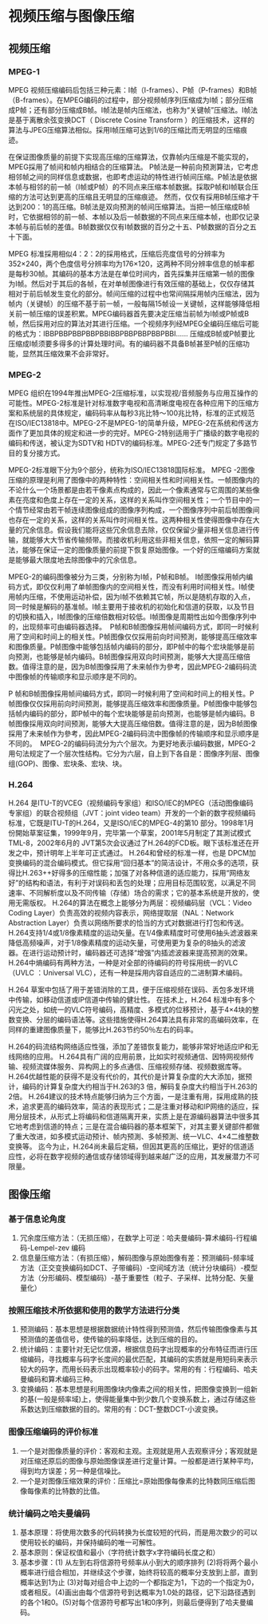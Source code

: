 # 视频压缩与图像压缩

## 视频压缩

### MPEG-1 

MPEG 视频压缩编码后包括三种元素：I帧（I-frames）、P帧（P-frames）和B帧（B-frames）。在MPEG编码的过程中，部分视频帧序列压缩成为I帧；部分压缩成P帧；还有部分压缩成B帧。I帧法是帧内压缩法，也称为“关键帧”压缩法。I帧法是基于离散余弦变换DCT（ Discrete Cosine Transform ）的压缩技术，这样的算法与JPEG压缩算法相似。採用I帧压缩可达到1/6的压缩比而无明显的压缩痕迹。

在保证图像质量的前提下实现高压缩的压缩算法，仅靠帧内压缩是不能实现的，MPEG採用了帧间和帧内相结合的压缩算法。 P帧法是一种前向预測算法，它考虑相邻帧之间的同样信息或数据，也即考虑运动的特性进行帧间压缩。P帧法是依据本帧与相邻的前一帧（I帧或P帧）的不同点来压缩本帧数据。採取P帧和I帧联合压缩的方法可达到更高的压缩且无明显的压缩痕迹。  然而，仅仅有採用B帧压缩才干达到200：1的高压缩。B帧法是双向预測的帧间压缩算法。当把一帧压缩成B帧时，它依据相邻的前一帧、本帧以及后一帧数据的不同点来压缩本帧，也即仅记录本帧与前后帧的差值。B帧数据仅仅有I帧数据的百分之十五、P帧数据的百分之五十下面。  

MPEG 标准採用相似4：2：2的採用格式，压缩后亮度信号的分辨率为352×240，两个色度信号分辨率均为176×120，这两种不同分辨率信息的帧率都是每秒30帧。其编码的基本方法是在单位时间内，首先採集并压缩第一帧的图像为I帧。然后对于其后的各帧，在对单帧图像进行有效压缩的基础上，仅仅存储其相对于前后帧发生变化的部分。帧间压缩的过程中也常间隔採用帧内压缩法，因为帧内（关键帧）的压缩不基于前一帧，一般每隔15帧设一关键帧，这样能够降低相关前一帧压缩的误差积累。MPEG编码器首先要决定压缩当前帧为I帧或P帧或B帧，然后採用对应的算法对其进行压缩。一个视频序列经MPEG全编码压缩后可能的格式为：IBBPBBPBBPBBPBBIBBPBBPBBPBBPBBI......  压缩成B帧或P帧要比压缩成I帧须要多得多的计算处理时间。有的编码器不具备B帧甚至P帧的压缩功能，显然其压缩效果不会非常好。 

### MPEG-2 

MPEG 组织在1994年推出MPEG-2压缩标准，以实现视/音频服务与应用互操作的可能性。MPEG-2标准是针对标准数字电视和高清晰度电视在各种应用下的压缩方案和系统层的具体规定，编码码率从每秒3兆比特～100兆比特，标准的正式规范在ISO/IEC13818中。MPEG-2不是MPEG-1的简单升级，MPEG-2在系统和传送方面作了更加具体的规定和进一步的完好。MPEG-2特别适用于广播级的数字电视的编码和传送，被认定为SDTV和 HDTV的编码标准。MPEG-2还专门规定了多路节目的复分接方式。

MPEG-2标准眼下分为9个部分，统称为ISO/IEC13818国际标准。  MPEG -2图像压缩的原理是利用了图像中的两种特性：空间相关性和时间相关性。一帧图像内的不论什么一个场景都是由若干像素点构成的，因此一个像素通常与它周围的某些像素在亮度和色度上存在一定的关系，这样的关系叫作空间相关性；一个节目中的一个情节经常由若干帧连续图像组成的图像序列构成，一个图像序列中前后帧图像间也存在一定的关系，这样的关系叫作时间相关性。这两种相关性使得图像中存在大量的冗余信息。假设我们能将这些冗余信息去除，仅仅保留少量非相关信息进行传输，就能够大大节省传输频带。而接收机利用这些非相关信息，依照一定的解码算法，能够在保证一定的图像质量的前提下恢复原始图像。一个好的压缩编码方案就是能够最大限度地去除图像中的冗余信息。 

MPEG-2的编码图像被分为三类，分别称为I帧，P帧和B帧。  I帧图像採用帧内编码方式，即仅仅利用了单帧图像内的空间相关性，而没有利用时间相关性。I帧使用帧内压缩，不使用运动补偿，因为I帧不依赖其它帧，所以是随机存取的入点，同一时候是解码的基准帧。I帧主要用于接收机的初始化和信道的获取，以及节目的切换和插入，I帧图像的压缩倍数相对较低。I帧图像是周期性出如今图像序列中的，出现频率可由编码器选择。   P帧和B帧图像採用帧间编码方式，即同一时候利用了空间和时间上的相关性。P帧图像仅仅採用前向时间预測，能够提高压缩效率和图像质量。P帧图像中能够包括帧内编码的部分，即P帧中的每个宏块能够是前向预測，也能够是帧内编码。B帧图像採用双向时间预測，能够大大提高压缩倍数。值得注意的是，因为B帧图像採用了未来帧作为參考，因此MPEG-2编码码流中图像帧的传输顺序和显示顺序是不同的。

P 帧和B帧图像採用帧间编码方式，即同一时候利用了空间和时间上的相关性。P帧图像仅仅採用前向时间预測，能够提高压缩效率和图像质量。P帧图像中能够包括帧内编码的部分，即P帧中的每个宏块能够是前向预測，也能够是帧内编码。B帧图像採用双向时间预測，能够大大提高压缩倍数。值得注意的是，因为B帧图像採用了未来帧作为參考，因此MPEG-2编码码流中图像帧的传输顺序和显示顺序是不同的。   MPEG-2的编码码流分为六个层次。为更好地表示编码数据，MPEG-2用句法规定了一个层次性结构。它分为六层，自上到下各自是：图像序列层、图像组(GOP)、图像、宏块条、宏块、块。 

### H.264 

H.264 是ITU-T的VCEG（视频编码专家组）和ISO/IEC的MPEG（活动图像编码专家组）的联合视频组（JVT：joint video team）开发的一个新的数字视频编码标准，它既是ITU-T的H.264，又是ISO/IEC的MPEG-4的第10 部分。1998年1月份開始草案征集，1999年9月，完毕第一个草案，2001年5月制定了其測试模式TML-8，2002年6月的 JVT第5次会议通过了H.264的FCD板。眼下该标准还在开发之中，预计明年上半年可正式通过。  H.264和曾经的标准一样，也是 DPCM加变换编码的混合编码模式。但它採用“回归基本”的简洁设计，不用众多的选项，获得比H.263++好得多的压缩性能；加强了对各种信道的适应能力，採用“网络友好”的结构和语法，有利于对误码和丢包的处理；应用目标范围较宽，以满足不同速率、不同解析度以及不同传输（存储）场合的需求；它的基本系统是开放的，使用无需版权。  H.264的算法在概念上能够分为两层：视频编码层（VCL：Video Coding Layer）负责高效的视频内容表示，网络提取层（NAL：Network Abstraction Layer）负责以网络所要求的恰当的方式对数据进行打包和传送。H.264支持1/4或1/8像素精度的运动矢量。在1/4像素精度时可使用6抽头滤波器来降低高频噪声，对于1/8像素精度的运动矢量，可使用更为复杂的8抽头的滤波器。在进行运动预计时，编码器还可选择“增强”内插滤波器来提高预測的效果。H.264中熵编码有两种方法，一种是对全部的待编码的符号採用统一的VLC（UVLC ：Universal VLC），还有一种是採用内容自适应的二进制算术编码。

H.264 草案中包括了用于差错消除的工具，便于压缩视频在误码、丢包多发环境中传输，如移动信道或IP信道中传输的健壮性。  在技术上，H.264 标准中有多个闪光之处，如统一的VLC符号编码，高精度、多模式的位移预计，基于4×4块的整数变换、分层的编码语法等。这些措施使得H.264算法具有非常的高编码效率，在同样的重建图像质量下，能够比H.263节约50％左右的码率。

H.264的码流结构网络适应性强，添加了差错恢复能力，能够非常好地适应IP和无线网络的应用。  H.264具有广阔的应用前景，比如实时视频通信、因特网视频传输、视频流媒体服务、异构网上的多点通信、压缩视频存储、视频数据库等。H.264优越性能的获得不是没有代价的，其代价是计算复杂度的大大添加，据预计，编码的计算复杂度大约相当于H.263的3 倍，解码复杂度大约相当于H.263的2倍。  H.264建议的技术特点能够归纳为三个方面，一是注重有用，採用成熟的技术，追求更高的编码效率，简洁的表现形式；二是注重对移动和IP网络的适应，採用分层技术，从形式上将编码和信道隔离开来，实质上是在源编码器算法中很多其它地考虑到信道的特点；三是在混合编码器的基本框架下，对其主要关键部件都做了重大改进，如多模式运动预计、帧内预測、多帧预測、统一VLC、4×4二维整数变换等。  迄今为止，H.264尚未最后定稿，但因其更高的压缩比，更好的信道适应性，必将在数字视频的通信或存储领域得到越来越广泛的应用，其发展潜力不可限量。  

## 图像压缩

### 基于信息论角度

1. 冗余度压缩方法：（无损压缩），在数学上可逆：哈夫曼编码-算术编码-行程编码-Lempel-zev 编码
2. 信息量压缩方法：（有损压缩），解码图像与原始图像有差：预测编码-频率域方法（正交变换编码如DCT、子带编码）-空间域方法（统计分块编码）-模型方法（分形编码、模型编码）-基于重要性（粒子、子采样、比特分配、矢量量化）

### 按照压缩技术所依据和使用的数学方法进行分类

1. 预测编码：基本思想是根据数据统计特性得到预测值，然后传输图像像素与其预测值的差值信号，使传输的码率降低，达到压缩的目的。
2. 统计编码：主要针对无记忆信源，根据信息码字出现概率的分布特征而进行压缩编码，寻找概率与码字长度间的最优匹配，其编码的实质就是用短码来表示较大的码字，而用长码表示出现概率较小的码字。常用的有：行程编码、哈夫曼编码和算术编码三种。
3. 变换编码：基本思想是利用图像块内像素之间的相关性，把图像变换到一组新的基(一般是频率域)上，使得能量集中到少数几个变换系数上，通过存储这些系数达到压缩数据的目的。常用的有：DCT-整数DCT-小波变换。

### 图像压缩编码的评价标准

1. 一个是对图像质量的评价：客观和主观。主观就是用人去观察评分；客观就是对压缩还原后的图像与原始图像误差进行定量计算。一般都是进行某种平均，得到均方误差；另一种是信噪比。
2. 一个是对图像压缩效果的评价：压缩比=原始图像每像素的比特数同压缩后图像每像素的比特数的比值。
### 统计编码之哈夫曼编码
1. 基本原理：将使用次数多的代码转换为长度较短的代码，而是用次数少的可以使用较长的编码，并保持编码的唯一可解性。
2. 基本原则：保证权值和最小（字符统计数字x字符编码长度之和）
3. 基本步骤：(1) 从左到右将信源符号频率从小到大的顺序排列 (2)将将两个最小概率进行组合相加，并继续这个步骤，始终将较高的概率分支放到上部，直到概率达到1为止 (3)对每对组合中上边的一个都指定为1，下边的一个指定为0，或者相反。(4)画出由每个信源符号到达概率为1.0处的路径，记下沿路径遇到的各个1和0。(5)对每个信源符号都写出1和0序列，则最后便得到了哈夫曼编码。